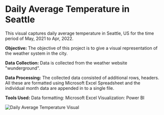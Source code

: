 # Daily Average Temperature in Seattle

This visual captures daily average temperature in Seattle, US for the time period of May, 2021 to Apr, 2022. 

**Objective:**
The objective of this project is to give a visual representation of the weather system in the city. 

**Data Collection:**
Data is collected from the weather website "wunderground". 

**Data Processing:**
The collected data consisted of additional rows, headers. All these are formatted using Microsoft Excel Spreadsheet and the individual month data are appended in to  a single file.

**Tools Used:**
Data formatting: Microsoft Excel
Visualization: Power BI

![Daily Average Temperature Visual](https://user-images.githubusercontent.com/11889034/171076077-1b38e446-a700-46b9-8b21-c1e5bb73405f.PNG)

